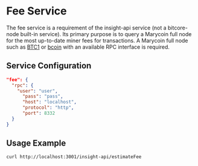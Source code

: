 # Fee Service

The fee service is a requirement of the insight-api service (not a bitcore-node built-in service). Its primary purpose is to query a Marycoin full node for the most up-to-date miner fees for transactions. A Marycoin full node such as [BTC1](https://github.com/btc1/bitcoin) or [bcoin](https://github.com/bcoin-org/bcoin) with an available RPC interface is required.

## Service Configuration

```json
"fee": {
  "rpc": {
    "user": "user",
      "pass": "pass",
      "host": "localhost",
      "protocol": "http",
      "port": 8332
  }
}
```
## Usage Example

```bash
curl http://localhost:3001/insight-api/estimateFee
```

